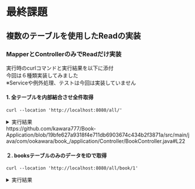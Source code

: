 # 最終課題
## 複数のテーブルを使用したReadの実装
### MapperとControllerのみでReadだけ実装
実行時のcurlコマンドと実行結果を以下に添付  
今回は６種類実装してみました  
※Serviceや例外処理、テストは今回は実装していません
#### 1. 全テーブルを内部結合させ全件取得
```
curl --location 'http://localhost:8080/all/'
```
<details><summary>実行結果</summary><div>

  <img width="1280" alt="スクリーンショット 2024-02-22 18 14 15" src="https://github.com/kawara777/Book-Application/assets/138858245/37182655-7fc9-4833-ba17-42fb538481eb">
</div></details>
https://github.com/kawara777/Book-Application/blob/19bfe627a9318f4e711db6903674c434b2f3871a/src/main/java/com/ookawara/book_/application/Controller/BookController.java#L22

#### ２. booksテーブルのみのデータをIDで取得
```
curl --location 'http://localhost:8080/all/book/1'
```
<details><summary>実行結果</summary><div>

<img width="1280" alt="スクリーンショット 2024-02-22 19 36 38" src="https://github.com/kawara777/Book-Application/assets/138858245/6e6af486-566f-4f50-afa3-2dd5df6e5b5a">
</div></details>

